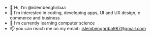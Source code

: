 - 👋 Hi, I’m @islembenghribaa
- 👀 I’m interested in coding, developing apps, UI and UX design, e commerce and business 
- 🌱 I’m currently learning computer science
- 📫 you can reach me on my email : islembenghriba987@gmail.com

<!---
islembenghribaa/islembenghribaa is a ✨ special ✨ repository because its `README.md` (this file) appears on your GitHub profile.
You can click the Preview link to take a look at your changes.
--->
